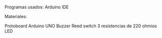 Programas usados:
Arduino IDE

Materiales:

Protoboard
Arduino UNO
Buzzer
Reed switch
3 resistencias de 220 ohmios
LED
